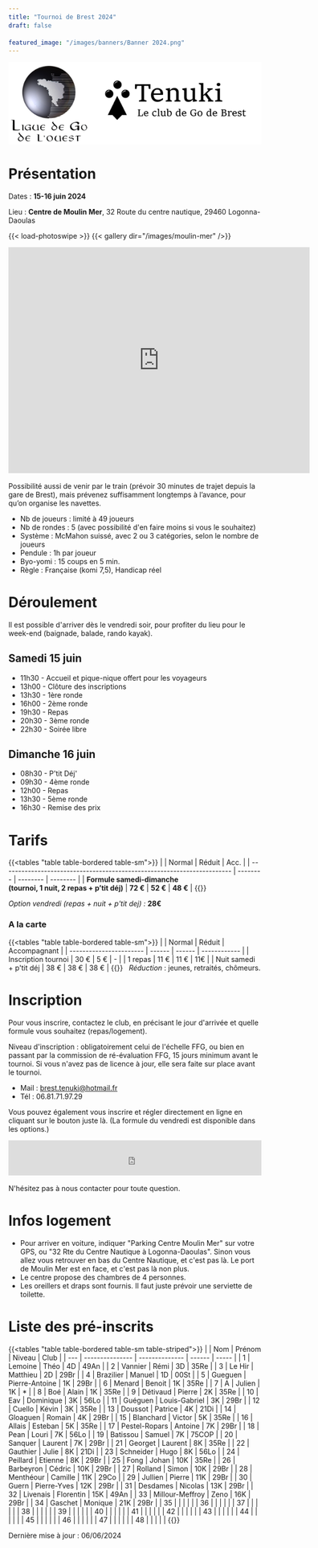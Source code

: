```yaml
---
title: "Tournoi de Brest 2024"
draft: false

featured_image: "/images/banners/Banner 2024.png"
---
```


![Logo Tenuki Brest](featured.png)

# Présentation

Dates : **15-16 juin 2024**

Lieu : **Centre de Moulin Mer**, 32 Route du centre nautique, 29460 Logonna-Daoulas

{{< load-photoswipe >}}
{{< gallery dir="/images/moulin-mer" />}}

<iframe src="https://www.google.com/maps/embed/v1/place?key=AIzaSyAVerLPfkUDJqSTjO6bsSsbblzfXLwY9pw&q=Centre+Nautique+de+Moulin+Mer&zoom=10" width="600" height="450" frameborder="0" style="border:0"></iframe>

<!-- Détail sur itinéraire -->

Possibilité aussi de venir par le train (prévoir 30 minutes de trajet depuis la gare de Brest), mais prévenez suffisamment longtemps à l’avance, pour qu’on organise les navettes.

- Nb de joueurs : limité à 49 joueurs
- Nb de rondes : 5 (avec possibilité d'en faire moins si vous le souhaitez)
- Système : McMahon suissé, avec 2 ou 3 catégories, selon le nombre de joueurs
- Pendule : 1h par joueur
- Byo-yomi : 15 coups en 5 min.
- Règle : Française (komi 7,5), Handicap réel

<!-- Lots, par catégorie (fonction du nombre du participants) : 1ers lots en invitations à des tournois, et pour tous les participants : un lot à clé ! -->

# Déroulement

Il est possible d'arriver dès le vendredi soir, pour profiter du lieu pour le week-end (baignade, balade, rando kayak). 

## Samedi 15 juin

- 11h30 - Accueil et pique-nique offert pour les voyageurs
- 13h00 - Clôture des inscriptions
- 13h30 - 1ère ronde
- 16h00 - 2ème ronde
- 19h30 - Repas
- 20h30 - 3ème ronde
- 22h30 - Soirée libre

## Dimanche 16 juin

- 08h30 - P'tit Déj'
- 09h30 - 4ème ronde
- 12h00 - Repas
- 13h30 - 5ème ronde
- 16h30 - Remise des prix

# Tarifs

{{<tables "table table-bordered table-sm">}}
|                                                                         | Normal   | Réduit   | Acc.     |
| ----------------------------------------------------------------------- | -------- | -------- | -------- |
| **Formule samedi-dimanche <br> (tournoi, 1 nuit, 2 repas + p’tit déj)** | **72 €** | **52 €** | **48 €** |
{{</tables>}}

*Option vendredi (repas + nuit + p'tit dej) :*  **28€**


### A la carte
{{<tables "table table-bordered table-sm">}}
|                         | Normal | Réduit | Accompagnant |
| ----------------------- | ------ | ------ | ------------ |
| Inscription tournoi     | 30 €   | 5 €    | -            |
| 1 repas                 | 11 €   | 11 €   | 11€          |
| Nuit samedi + p'tit déj | 38 €   | 38 €   | 38 €         |
{{</tables>}}
 
*Réduction* : jeunes, retraités, chômeurs. 


# Inscription

Pour vous inscrire, contactez le club, en précisant le jour d'arrivée et quelle formule vous souhaitez (repas/logement).

Niveau d'inscription : obligatoirement celui de l'échelle FFG, ou bien en passant par la commission de ré-évaluation FFG, 15 jours minimum avant le tournoi. Si vous n'avez pas de licence à jour, elle sera faite sur place avant le tournoi. 

- Mail : brest.tenuki@hotmail.fr
- Tél : 06.81.71.97.29

Vous pouvez également vous inscrire et régler directement en ligne en cliquant sur le bouton juste là. 
(La formule du vendredi est disponible dans les options.)

<iframe id="haWidget" allowtransparency="true" src="https://www.helloasso.com/associations/tenuki-club-de-go-de-brest/evenements/tournoi-de-go-de-brest-2024/widget-bouton" style="width: 100%; height: 70px; border: none;"></iframe>

N'hésitez pas à nous contacter pour toute question. 

# Infos logement

- Pour arriver en voiture, indiquer "Parking Centre Moulin Mer" sur votre GPS, ou "32 Rte du Centre Nautique à Logonna-Daoulas". Sinon vous allez vous retrouver en bas du Centre Nautique, et c'est pas là. Le port de Moulin Mer est en face, et c'est pas là non plus. 
- Le centre propose des chambres de 4 personnes. 
- Les oreillers et draps sont fournis. Il faut juste prévoir une serviette de toilette.

# Liste des pré-inscrits

{{<tables "table table-bordered table-sm table-striped">}}
|     | Nom             | Prénom         | Niveau | Club  |
| --- | --------------- | -------------- | ------ | ----- |
| 1   | Lemoine         | Théo           | 4D     | 49An  |
| 2   | Vannier         | Rémi           | 3D     | 35Re  |
| 3   | Le Hir          | Matthieu       | 2D     | 29Br  |
| 4   | Brazilier       | Manuel         | 1D     | 00St  |
| 5   | Gueguen         | Pierre-Antoine | 1K     | 29Br  |
| 6   | Menard          | Benoit         | 1K     | 35Re  |
| 7   | A               | Julien         | 1K     | *     |
| 8   | Boé             | Alain          | 1K     | 35Re  |
| 9   | Détivaud        | Pierre         | 2K     | 35Re  |
| 10  | Eav             | Dominique      | 3K     | 56Lo  |
| 11  | Guéguen         | Louis-Gabriel  | 3K     | 29Br  |
| 12  | Cuello          | Kévin          | 3K     | 35Re  |
| 13  | Doussot         | Patrice        | 4K     | 21Di  |
| 14  | Gloaguen        | Romain         | 4K     | 29Br  |
| 15  | Blanchard       | Victor         | 5K     | 35Re  |
| 16  | Allais          | Esteban        | 5K     | 35Re  |
| 17  | Pestel-Ropars   | Antoine        | 7K     | 29Br  |
| 18  | Pean            | Louri          | 7K     | 56Lo  |
| 19  | Batissou        | Samuel         | 7K     | 75COP |
| 20  | Sanquer         | Laurent        | 7K     | 29Br  |
| 21  | Georget         | Laurent        | 8K     | 35Re  |
| 22  | Gauthier        | Julie          | 8K     | 21Di  |
| 23  | Schneider       | Hugo           | 8K     | 56Lo  |
| 24  | Peillard        | Etienne        | 8K     | 29Br  |
| 25  | Fong            | Johan          | 10K    | 35Re  |
| 26  | Barbeyron       | Cédric         | 10K    | 29Br  |
| 27  | Rolland         | Simon          | 10K    | 29Br  |
| 28  | Menthéour       | Camille        | 11K    | 29Co  |
| 29  | Jullien         | Pierre         | 11K    | 29Br  |
| 30  | Guern           | Pierre-Yves    | 12K    | 29Br  |
| 31  | Desdames        | Nicolas        | 13K    | 29Br  |
| 32  | Livenais        | Florentin      | 15K    | 49An  |
| 33  | Millour-Meffroy | Zeno           | 16K    | 29Br  |
| 34  | Gaschet         | Monique        | 21K    | 29Br  |
| 35  |                 |                |        |       |
| 36  |                 |                |        |       |
| 37  |                 |                |        |       |
| 38  |                 |                |        |       |
| 39  |                 |                |        |       |
| 40  |                 |                |        |       |
| 41  |                 |                |        |       |
| 42  |                 |                |        |       |
| 43  |                 |                |        |       |
| 44  |                 |                |        |       |
| 45  |                 |                |        |       |
| 46  |                 |                |        |       |
| 47  |                 |                |        |       |
| 48  |                 |                |        |       |
{{</tables>}}

Dernière mise à jour : 06/06/2024
